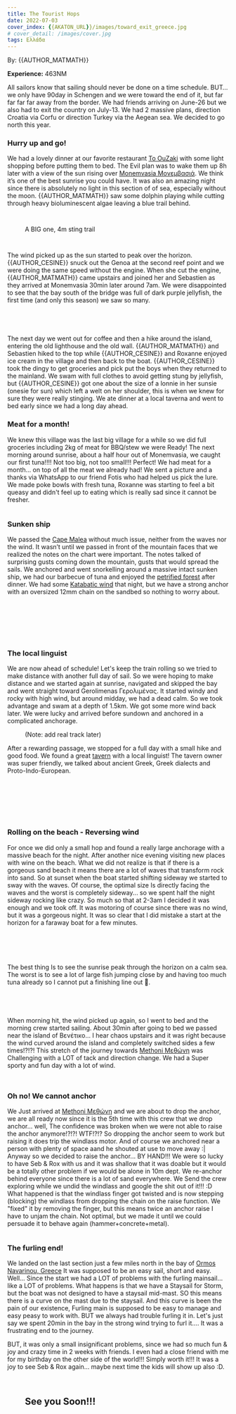 ```yaml
---
title: The Tourist Hops
date: 2022-07-03
cover_index: {{AKATON_URL}}/images/toward_exit_greece.jpg
# cover_detail: /images/cover.jpg
tags: Ελλάδα
---
```


<p>By: {{AUTHOR_MATMATH}}</p>
<div><strong>Experience:</strong> 463NM</div>
<p>All sailors know that sailing should never be done on a time schedule. BUT… we only have 90day in Schengen and we were toward the end of it, but far far far far away from the border. We had friends arriving on June-26 but we also had to exit the country on July-13. We had 2 massive plans, direction Croatia via Corfu or direction Turkey via the Aegean sea. We decided to go north this year.</p>

<h3>Hurry up and go!</h3>

<p>We had a lovely dinner at our favorite restaurant <a rel="noreferrer noopener" href="https://goo.gl/maps/fxeYLH7rtLMjRhBR8" target="_blank">To OuZaki</a> with some light shopping before putting them to bed. The Evil plan was to wake them up 8h later with a view of the sun rising over <a rel="noreferrer noopener" href="https://en.wikipedia.org/wiki/Monemvasia" data-type="URL" data-id="https://en.wikipedia.org/wiki/Monemvasia" target="_blank">Monemvasia Μονεμβασιά</a>. We think it’s one of the best sunrise you could have. It was also an amazing night since there is absolutely no light in this section of of sea, especially without the moon. {{AUTHOR_MATMATH}} saw some dolphin playing while cutting through heavy bioluminescent algae leaving a blue trail behind.</p>

<figure class="max-width-image">
    <img src="{{AKATON_URL}}/images/2022-06-24_momenvasia.jpg" alt=""/>
</figure>

<figure class="max-width-image">
    <img src="{{AKATON_URL}}/images/2022-06-27-momenvasia_seb.jpg" alt=""/>
</figure>


<figure class="max-width-image">
<img src="{{AKATON_URL}}/images/2022-06-27_medusa.jpg" alt=""/>
<figcaption class="wp-element-caption">A BIG one, 4m sting trail</figcaption>
</figure>

<figure class="max-width-image">
<img src="{{AKATON_URL}}/images/2022-06-27_flower.jpg" alt=""/>
</figure>

<figure class="max-width-image">
<img src="{{AKATON_URL}}/images/2022-06_27_building.jpg" alt=""/>
</figure>


<p>The wind picked up as the sun started to peak over the horizon. {{AUTHOR_CESINE}} snuck out the Genoa at the second reef point and we were doing the same speed without the engine. When she cut the engine, {{AUTHOR_MATMATH}} came upstairs and joined her and Sebastien as they arrived at Monemvasia 30min later around 7am. We were disappointed to see that the bay south of the bridge was full of dark purple jellyfish, the first time (and only this season) we saw so many.</p>


<figure class="max-width-image">
<img src="{{AKATON_URL}}/images/2022-06-27_collage1_door.jpg" alt=""/>
</figure>


<figure class="max-width-image">
<img src="{{AKATON_URL}}/images/2022-06-27_collage1_sea.jpg" alt=""/>
</figure>

<figure class="max-width-image">
<img src="{{AKATON_URL}}/images/2022-06-27_collage1_hike.jpg" alt=""/>
</figure>

<figure class="max-width-image">
<img src="{{AKATON_URL}}/images/2022-06-27_collage1_topHill.jpg" alt=""/>
</figure>

<p>The next day we went out for coffee and then a hike around the island, entering the old lighthouse and the old wall. {{AUTHOR_MATMATH}} and Sebastien hiked to the top while {{AUTHOR_CESINE}} and Roxanne enjoyed ice cream in the village and then back to the boat. {{AUTHOR_CESINE}} took the dingy to get groceries and pick put the boys when they returned to the mainland. We swam with full clothes to avoid getting stung by jellyfish, but {{AUTHOR_CESINE}} got one about the size of a lonnie in her sunsie (onesie for sun) which left a welt on her shoulder, this is when we knew for sure they were really stinging. We ate dinner at a local taverna and went to bed early since we had a long day ahead.</p>


<h3>Meat for a month!</h3>

<p>We knew this village was the last big village for a while so we did full groceries including 2kg of meat for BBQ/stew we were Ready! The next morning around sunrise, about a half hour out of Monemvasia, we caught our first tuna!!!! Not too big, not too small!!! Perfect! We had meat for a month... on top of all the meat we already had! We sent a picture and a thanks via WhatsApp to our friend Fotis who had helped us pick the lure. We made poke bowls with fresh tuna, Roxanne was starting to feel a bit queasy and didn't feel up to eating which is really sad since it cannot be fresher. </p>

<figure class="max-width-image">
<img src="{{AKATON_URL}}/images/2022-06-28_Tuna.jpg" alt=""/>
</figure>

<h3>Sunken ship</h3>

<p>We passed the <a rel="noreferrer noopener" href="https://www.google.com/maps/place/Cape+Malea+Light+House/@36.4226286,23.1384432,12.75z/data=!4m5!3m4!1s0x149e7a7cfe02f237:0x965c31c694714a1b!8m2!3d36.4503933!4d23.2016199" data-type="URL" data-id="https://www.google.com/maps/place/Cape+Malea+Light+House/@36.4226286,23.1384432,12.75z/data=!4m5!3m4!1s0x149e7a7cfe02f237:0x965c31c694714a1b!8m2!3d36.4503933!4d23.2016199" target="_blank">Cape Malea</a> without much issue, neither from the waves nor the wind. It wasn’t until we passed in front of the mountain faces that we realized the notes on the chart were important. The notes talked of surprising gusts coming down the mountain, gusts that would spread the sails. We anchored and went snorkelling around a massive intact sunken ship, we had our barbecue of tuna and enjoyed the <a rel="noreferrer noopener" href="https://goo.gl/maps/9UddULh6C6NvAxJfA" target="_blank">petrified forest</a> after dinner. We had some <a rel="noreferrer noopener" href="https://en.wikipedia.org/wiki/Katabatic_wind" target="_blank">Katabatic wind</a> that night, but we have a strong anchor with an oversized 12mm chain on the sandbed so nothing to worry about.</p>


<figure class="max-width-image">
<img src="{{AKATON_URL}}/images/2022-06-28_bbq.jpg" alt=""/>
</figure>

<figure class="max-width-image">
<img src="{{AKATON_URL}}/images/2022-06-28_wing_on_wing.jpg" alt=""/>
</figure>

<figure class="max-width-image">
<img src="{{AKATON_URL}}/images/2022-06-28_DeadForest.jpg" alt=""/>
</figure>

<figure class="max-width-image">
<img src="{{AKATON_URL}}/images/2022-06-28_sunkenShip.jpg" alt=""/>
</figure>

<figure class="max-width-image">
<img src="{{AKATON_URL}}/images/2022-06-28_sunken_seb.jpg" alt=""/>
</figure>

<figure class="max-width-image">
<img src="{{AKATON_URL}}/images/2022-06-28_poke_bowl.jpg" alt=""/>
</figure>


<figure class="max-width-image">
<img src="/imsges/2022-06-28_deadForestPano.jpg" alt=""/>
</figure>

<h3>The local linguist</h3>

<p>We are now ahead of schedule! Let's keep the train rolling so we tried to make distance with another full day of sail. So we were hoping to make distance and we started again at sunrise, navigated and skipped the bay and went straight toward Gerolimenas Γερολιμένας. It started windy and rocky with high wind, but around midday, we had a dead calm. So we took advantage and swam at a depth of 1.5km. We got some more wind back later. We were lucky and arrived before sundown and anchored in a complicated anchorage. </p>

<figure class="max-width-image">
<img src="{{AKATON_URL}}/images/2022-06-28_route_map.png" alt=""/>
<figcaption class="wp-element-caption">(Note: add real track later)</figcaption>
</figure>

<p>After a rewarding passage, we stopped for a full day with a small hike and good food. We found a great <a href="https://goo.gl/maps/qPYVUSR4UmwU2L3q8" data-type="URL" data-id="https://goo.gl/maps/qPYVUSR4UmwU2L3q8">tavern</a> with a local linguist! The tavern owner was super friendly, we talked about ancient Greek, Greek dialects and Proto-Indo-European. </p>

<figure class="max-width-image">
<img src="{{AKATON_URL}}/images/2022-06_touristHop/PXL_20220630_152942015.MP_-1024x576.jpg" alt=""/>
</figure>

<figure class="max-width-image">
<img src="{{AKATON_URL}}/images/2022-06_touristHop/PXL_20220630_145850263-1024x576.jpg" alt=""/>
</figure>

<figure class="max-width-image">
<img src="{{AKATON_URL}}/images/2022-06_touristHop/PXL_20220629_182348509-1024x576.jpg" alt=""/>
</figure>

<figure class="max-width-image">
<img src="{{AKATON_URL}}/images/2022-06_touristHop/DSCF5252.jpg" alt=""/>
</figure>

<figure class="max-width-image">
<img src="{{AKATON_URL}}/images/2022-06_touristHop/0000_0000_00000000842.jpg" alt=""/>
</figure>

<figure class="max-width-image">
<img src="{{AKATON_URL}}/images/2022-06_touristHop/DSCF5465-1024x768.jpg" alt=""/>
</figure>

<figure class="max-width-image">
<img src="{{AKATON_URL}}/images/2022-06_touristHop/0000_0000_00000000102-PANO-1024x279.jpg" alt=""/>
</figure>

<h3>Rolling on the beach - Reversing wind</h3>

<p>For once we did only a small hop and found a really large anchorage with a massive beach for the night. After another nice evening visiting new places with wine on the beach. What we did not realize is that if there is a gorgeous sand beach it means there are a lot of waves that transform rock into sand. So at sunset when the boat started shifting sideway we started to sway with the waves. Of course, the optimal size Is directly facing the waves and the worst is completely sideway... so we spent half the night sideway rocking like crazy. So much so that at 2-3am I decided it was enough and we took off.  It was motoring of course since there was no wind, but it was a gorgeous night. It was so clear that I did mistake a start at the horizon for a faraway boat for a few minutes. </p>

<figure class="max-width-image">
<img src="{{AKATON_URL}}/images/2022-06_touristHop/DSCF5544-1024x768.jpg" alt=""/>
</figure>

<figure class="max-width-image">
<img src="{{AKATON_URL}}/images/2022-06_touristHop/PXL_20220701_174446962.MP_-1024x576.jpg" alt=""/>
</figure>

<figure class="max-width-image">
<img src="{{AKATON_URL}}/images/2022-06_touristHop/PXL_20220701_174433902.MP_-1024x576.jpg" alt=""/>
</figure>

<figure class="max-width-image">
<img src="{{AKATON_URL}}/images/2022-06_touristHop/PXL_20220701_172936033.MP_-1024x576.jpg" alt=""/>
</figure>

<figure class="max-width-image">
<img src="{{AKATON_URL}}/images/2022-06_touristHop/PXL_20220701_170551334.MP_-1024x576.jpg" alt=""/>
</figure>


<p>The best thing Is to see the sunrise peak through the horizon on a calm sea. The worst is to see a lot of large fish jumping close by and having too much tuna already so I cannot put a finishing line out 🤣. </p>

<figure class="max-width-image">
<img src="{{AKATON_URL}}/images/2022-06_touristHop/PXL_20220627_031919733-1024x576.jpg" alt=""/>
</figure>

<figure class="max-width-image">
<img src="{{AKATON_URL}}/images/2022-06_touristHop/PXL_20220627_0333092202-1024x576.jpg" alt=""/>
</figure>

<figure class="max-width-image">
<img src="{{AKATON_URL}}/images/2022-06_touristHop/received_731631627955433-1024x576.jpeg" alt=""/>
</figure>

<figure class="max-width-image">
<img src="{{AKATON_URL}}/images/2022-06_touristHop/PXL_20220627_024154985-1024x576.jpg" alt=""/>
</figure>


<p>When morning hit, the wind picked up again, so I went to bed and the morning crew started sailing. About 30min after going to bed we passed near the island of Βενέτικο... I hear chaos upstairs and it was right because the wind curved around the island and completely switched sides a few times!?!?! This stretch of the journey towards <a href="https://www.google.com/maps/place/Methoni+240+06,+Greece/@36.8194274,21.7027296,16z/data=!3m1!4b1!4m6!3m5!1s0x1361705340fdd0bd:0x973b586fd4a2d258!8m2!3d36.8199022!4d21.7063018!16zL20vMGQzZzE5?coh=164777&amp;entry=tt">Methoni Μεθώνη</a> was Challenging with a LOT of tack and direction change. We had a Super sporty and fun day with a lot of wind. </p>

<figure class="max-width-image">
<img src="{{AKATON_URL}}/images/2022-06_touristHop/0000_0000_00000000772-1024x414.jpg" alt=""/>
</figure>

<figure class="max-width-image">
<img src="{{AKATON_URL}}/images/2022-06_touristHop/PXL_20220702_140907275-1024x576.jpg" alt=""/>
</figure>

<h3>Oh no! We cannot anchor</h3>

<p>We Just arrived at <a href="https://www.google.com/maps/place/Methoni+240+06,+Greece/@36.8194274,21.7027296,16z/data=!3m1!4b1!4m6!3m5!1s0x1361705340fdd0bd:0x973b586fd4a2d258!8m2!3d36.8199022!4d21.7063018!16zL20vMGQzZzE5?coh=164777&amp;entry=tt">Methoni Μεθώνη</a> and we are about to drop the anchor, we are all ready now since it is the 5th time with this crew that we drop anchor... well, The confidence was broken when we were not able to raise the anchor anymore!?!?! WTF!?!? So dropping the anchor seem to work but raising it does trip the windlass motor. And of course we anchored near a person with plenty of space aand he shouted at use to move away :| Anyway so we decided to raise the anchor... BY HAND!!! We were so lucky to have Seb &amp; Rox with us and it was shallow that it was doable but it would be a totally other problem if we would be alone in 10m dept. We re-anchor behind everyone since there is a lot of sand everywhere. We Send the crew exploring while we undid the windlass and google the shit out of it!!! :D What happened is that the windlass finger got twisted and is now stepping (blocking) the windlass from dropping the chain on the raise function.  We "fixed" it by removing the finger, but this means twice an anchor raise I have to unjam the chain. Not optimal, but we made it until we could persuade it to behave again (hammer+concrete+metal).</p>

<figure class="max-width-image">
<img src="{{AKATON_URL}}/images/2022-06_touristHop/PXL_20220702_143617273.MP_-1024x576.jpg" alt=""/>
</figure>

<h3>The furling end!</h3>

<p>We landed on the last section just a few miles north in the bay of <a href="https://goo.gl/maps/E9fseBx5sH4BYmGw8">Ormos Navarinou, Greece</a> It was supposed to be an easy sail, short and easy. Well... Since the start we had a LOT of problems with the furling mainsail... like a LOT of problems. What happens is that we have a Staysail for Storm, but the boat was not designed to have a staysail mid-mast. SO this means there is a curve on the mast due to the staysail. And this curve is been the pain of our existence, Furling main is supposed to be easy to manage and easy peasy to work with. BUT we always had trouble furling it in. Let's just say we spent 20min in the bay in the strong wind trying to furl it.... It was a frustrating end to the journey. </p>

<p>BUT, it was only a small insignificant problems, since we had so much fun &amp; joy and crazy time in 2 weeks with friends. I even had a close friend with me for my birthday on the other side of the world!!! Simply worth it!!! It was a joy to see Seb &amp; Rox again... maybe next time the kids will show up also :D. </p>

<figure class="wp-block-gallery has-nested-images columns-default is-cropped">

<figure class="max-width-image">
<img src="{{AKATON_URL}}/images/2022-06_touristHop/PXL_20220701_170451466.MP_-1024x576.jpg" alt=""/>
</figure>

<figure class="max-width-image">
<img src="{{AKATON_URL}}/images/2022-06_touristHop/PXL_20220627_181955579.MP_-1024x576.jpg" alt=""/>
</figure>

<h2 class="has-text-align-center">See you Soon!!!</h2>
